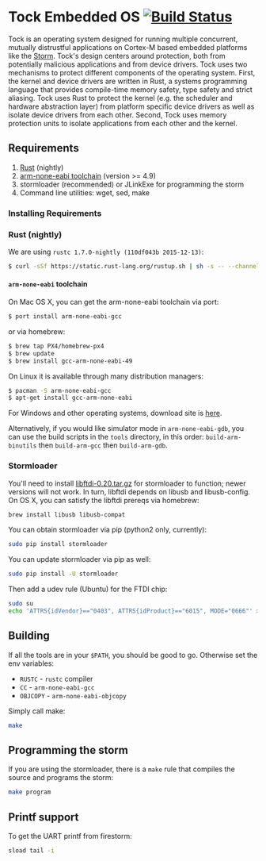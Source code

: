 # Tock Embedded OS [![Build Status](https://travis-ci.org/helena-project/tock.svg?branch=master)](https://travis-ci.org/helena-project/tock)

Tock is an operating system designed for running multiple concurrent, mutually
distrustful applications on Cortex-M based embedded platforms like the
[Storm](http://storm.rocks). Tock's design centers around protection, both from
potentially malicious applications and from device drivers. Tock uses two
mechanisms to protect different components of the operating system. First, the
kernel and device drivers are written in Rust, a systems programming language
that provides compile-time memory safety, type safety and strict aliasing. Tock
uses Rust to protect the kernel (e.g. the scheduler and hardware abstraction
layer) from platform specific device drivers as well as isolate device drivers
from each other. Second, Tock uses memory protection units to isolate
applications from each other and the kernel.

## Requirements

1. [Rust](http://www.rust-lang.org/) (nightly)
2. [arm-none-eabi toolchain](https://launchpad.net/gcc-arm-embedded/) (version >= 4.9)
3. stormloader (recommended) or JLinkExe for programming the storm
4. Command line utilities: wget, sed, make

### Installing Requirements

### Rust (nightly)

We are using `rustc 1.7.0-nightly (110df043b 2015-12-13)`:

```bash
$ curl -sSf https://static.rust-lang.org/rustup.sh | sh -s -- --channel=nightly --date=2015-12-14
```

#### `arm-none-eabi` toolchain

On Mac OS X, you can get the arm-none-eabi toolchain via port:

```bash
$ port install arm-none-eabi-gcc
```

or via homebrew:

```bash
$ brew tap PX4/homebrew-px4
$ brew update
$ brew install gcc-arm-none-eabi-49
```

On Linux it is available through many distribution managers:

```bash
$ pacman -S arm-none-eabi-gcc
$ apt-get install gcc-arm-none-eabi
```

For Windows and other operating systems, download site is
[here](https://launchpad.net/gcc-arm-embedded/+download).

Alternatively, if you would like simulator mode in `arm-none-eabi-gdb`,
you can use the build scripts in the `tools` directory, in this order:
`build-arm-binutils` then `build-arm-gcc` then `build-arm-gdb`.

### Stormloader

You'll need to install
[libftdi-0.20.tar.gz](http://www.intra2net.com/en/developer/libftdi/download/libftdi-0.20.tar.gz)
for stormloader to function; newer versions will not work. In turn, libftdi
depends on libusb and libusb-config. On OS X, you can satisfy the libftdi
prereqs via homebrew:

```bash
brew install libusb libusb-compat
```

You can obtain stormloader via pip (python2 only, currently):

```bash
sudo pip install stormloader
```

You can update stormloader via pip as well:

```bash
sudo pip install -U stormloader
```

Then add a udev rule (Ubuntu) for the FTDI chip:

```bash
sudo su
echo 'ATTRS{idVendor}=="0403", ATTRS{idProduct}=="6015", MODE="0666"' > /etc/udev/rules.d/99-storm.rules
```

## Building

If all the tools are in your `$PATH`, you should be good to go. Otherwise set the env variables:

* `RUSTC` - `rustc` compiler
* `CC` - `arm-none-eabi-gcc`
* `OBJCOPY` - `arm-none-eabi-objcopy`

Simply call make:

```bash
make
```

## Programming the storm

If you are using the stormloader, there is a `make` rule that compiles the
source and programs the storm:

```bash
make program
```

## Printf support

To get the UART printf from firestorm:

```bash
sload tail -i
```


